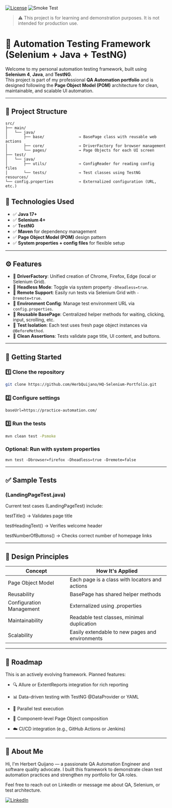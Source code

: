 [![License](https://img.shields.io/badge/License-Apache_2.0-blue.svg)](https://opensource.org/licenses/Apache-2.0)
![Smoke Test](https://github.com/HerbQuijano/HQ-Selenium-Portfolio/actions/workflows/smoke-test.yml/badge.svg)

> ⚠️ This project is for learning and demonstration purposes. It is not intended for production use.

# 🧪 Automation Testing Framework (Selenium + Java + TestNG)

Welcome to my personal automation testing framework, built using **Selenium 4**, **Java**, and **TestNG**.  
This project is part of my professional **QA Automation portfolio** and is designed following the **Page Object Model (POM)** architecture for clean, maintainable, and scalable UI automation.

---

## 📁 Project Structure

```pgsql
src/
├── main/
│   └── java/
│       ├── base/               → BasePage class with reusable web actions
│       ├── core/               → DriverFactory for browser management
│       └── pages/              → Page Objects for each UI screen
├── test/
│   └── java/
│       ├── utils/              → ConfigReader for reading config files
│       └── tests/              → Test classes using TestNG
resources/
└── config.properties           → Externalized configuration (URL, etc.)
```
## 🔧 Technologies Used

- ✅ **Java 17+**
- ✅ **Selenium 4+**
- ✅ **TestNG**
- ✅ **Maven** for dependency management
- ✅ **Page Object Model (POM)** design pattern
- ✅ **System properties + config files** for flexible setup

---

## ⚙️ Features

- 🔹 **DriverFactory**: Unified creation of Chrome, Firefox, Edge (local or Selenium Grid).
- 🔹 **Headless Mode**: Toggle via system property `-Dheadless=true`.
- 🔹 **Remote Support**: Easily run tests via Selenium Grid with `-Dremote=true`.
- 🔹 **Environment Config**: Manage test environment URL via `config.properties`.
- 🔹 **Reusable BasePage**: Centralized helper methods for waiting, clicking, input, scrolling, etc.
- 🔹 **Test Isolation**: Each test uses fresh page object instances via `@BeforeMethod`.
- 🔹 **Clean Assertions**: Tests validate page title, UI content, and buttons.

---

## 🏁 Getting Started

### 1️⃣ Clone the repository

```bash
git clone https://github.com/HerbQuijano/HQ-Selenium-Portfolio.git
```

### 2️⃣ Configure settings
``` properties
baseUrl=https://practice-automation.com/
```
### 3️⃣ Run the tests
```bash
mvn clean test -Psmoke
```
### Optional: Run with system properties
```
mvn test -Dbrowser=firefox -Dheadless=true -Dremote=false
```
---

## ✅ Sample Tests
### (LandingPageTest.java)
Current test cases (LandingPageTest) include:

testTitle() → Validates page title

testHeadingText() → Verifies welcome header

testNumberOfButtons() → Checks correct number of homepage links

---

## 🧠 Design Principles
| Concept                  | How It's Applied                                |
|--------------------------|-------------------------------------------------|
| Page Object Model        | Each page is a class with locators and actions  |
| Reusability              | BasePage has shared helper methods              |
| Configuration Management | Externalized using .properties                  |
| Maintainability          | Readable test classes, minimal duplication      |
| Scalability              | Easily extendable to new pages and environments |

---

## 🔮 Roadmap
This is an actively evolving framework. Planned features:

* 🔍 Allure or ExtentReports integration for rich reporting

* 📊 Data-driven testing with TestNG @DataProvider or YAML

* 🧪 Parallel test execution

* 🧱 Component-level Page Object composition

* ☁️ CI/CD integration (e.g., GitHub Actions or Jenkins)

---

## 💼 About Me
Hi, I'm Herbert Quijano — a passionate QA Automation Engineer and software quality advocate.
I built this framework to demonstrate clean test automation practices and strengthen my portfolio for QA roles.

Feel free to reach out on LinkedIn or message me about QA, Selenium, or test architecture.

[![LinkedIn](https://img.shields.io/badge/LinkedIn-Connect-blue?style=flat&logo=linkedin)](https://www.linkedin.com/in/herbert-quijano-acu%C3%B1a-11838639/)